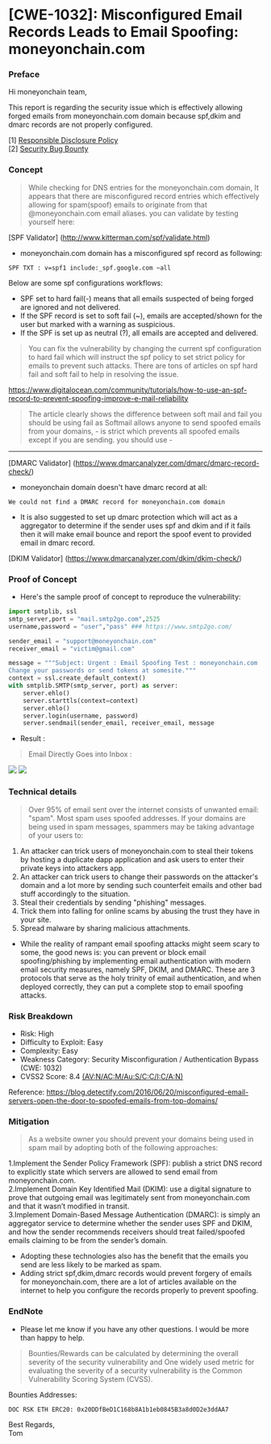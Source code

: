 
# [CWE-1032]: Misconfigured Email Records Leads to Email Spoofing: moneyonchain.com

### Preface

Hi moneyonchain team,

This report is regarding the security issue which is effectively allowing forged emails from moneyonchain.com domain because spf,dkim and dmarc records are not properly configured.

[1] [Responsible Disclosure Policy](https://en.wikipedia.org/wiki/Responsible_disclosure)  
[2] [Security Bug Bounty](https://en.wikipedia.org/wiki/Bug_bounty_program)

### Concept 

> While checking for DNS entries for the moneyonchain.com domain, It appears that there are misconfigured record entries which effectively allowing for spam(spoof) emails to originate from that @moneyonchain.com email aliases. you can validate by testing yourself here: 

[SPF Validator] (http://www.kitterman.com/spf/validate.html)

* moneyonchain.com domain has a misconfigured spf record as following:

```
SPF TXT : v=spf1 include:_spf.google.com ~all
```

Below are some spf configurations workflows:

* SPF set to hard fail(-) means that all emails suspected of being forged are ignored and not delivered.
* If the SPF record is set to soft fail (~), emails are accepted/shown for the user but marked with a warning as suspicious.
* If the SPF is set up as neutral (?), all emails are accepted and delivered.

> You can fix the vulnerability by changing the current spf configuration to hard fail which will instruct the spf policy to set strict policy for emails to prevent such attacks. There are tons of articles on spf hard fail and soft fail to help in resolving the issue.

https://www.digitalocean.com/community/tutorials/how-to-use-an-spf-record-to-prevent-spoofing-improve-e-mail-reliability

> The article clearly shows the difference between soft mail and fail you should be using fail as Softmail allows anyone to send spoofed emails from your domains, - is strict which prevents all spoofed emails except if you are sending. you should use -


----

[DMARC Validator] (https://www.dmarcanalyzer.com/dmarc/dmarc-record-check/)

* moneyonchain domain doesn't have dmarc record at all:

```
We could not find a DMARC record for moneyonchain.com domain
```

* It is also suggested to set up dmarc protection which will act as a aggregator to determine if the sender uses spf and dkim and if it fails then it will make email bounce and report the spoof event to provided email in dmarc record.

[DKIM Validator] (https://www.dmarcanalyzer.com/dkim/dkim-check/)


### Proof of Concept

* Here's the sample proof of concept to reproduce the vulnerability:

```python
import smtplib, ssl
smtp_server,port = "mail.smtp2go.com",2525
username,password = "user","pass" ### https://www.smtp2go.com/

sender_email = "support@moneyonchain.com"
receiver_email = "victim@gmail.com"

message = """Subject: Urgent : Email Spoofing Test : moneyonchain.com
Change your passwords or send tokens at somesite."""
context = ssl.create_default_context()
with smtplib.SMTP(smtp_server, port) as server:
    server.ehlo()
    server.starttls(context=context)
    server.ehlo() 
    server.login(username, password)
    server.sendmail(sender_email, receiver_email, message
```

* Result :

> Email Directly Goes into Inbox : 

![](https://i.imgur.com/YMLO4OS.png)
![](https://i.imgur.com/KC9waft.png)

### Technical details 

> Over 95% of email sent over the internet consists of unwanted email: "spam". Most spam uses spoofed addresses. If your domains are being used in spam messages, spammers may be taking advantage of your users to:

1. An attacker can trick users of moneyonchain.com to steal their tokens by hosting a duplicate dapp application and ask users to enter their private keys into attackers app.
2. An attacker can trick users to change their passwords on the attacker's domain and a lot more by sending such counterfeit emails and other bad stuff accordingly to the situation. 
3. Steal their credentials by sending "phishing" messages.
4. Trick them into falling for online scams by abusing the trust they have in your site.
5. Spread malware by sharing malicious attachments.

* While the reality of rampant email spoofing attacks might seem scary to some, the good news is: you can prevent or block email spoofing/phishing by implementing email authentication with modern email security measures, namely SPF, DKIM, and DMARC. These are 3 protocols that serve as the holy trinity of email authentication, and when deployed correctly, they can put a complete stop to email spoofing attacks.

### Risk Breakdown

* Risk: High
* Difficulty to Exploit: Easy
* Complexity: Easy
* Weakness Category: Security Misconfiguration / Authentication Bypass (CWE: 1032)
* CVSS2 Score: 8.4 [(AV:N/AC:M/Au:S/C:C/I:C/A:N)](https://nvd.nist.gov/cvss.cfm?calculator&version=2&vector=(AV:N/AC:M/Au:S/C:C/I:C/A:N))

Reference: https://blog.detectify.com/2016/06/20/misconfigured-email-servers-open-the-door-to-spoofed-emails-from-top-domains/

### Mitigation

> As a website owner you should prevent your domains being used in spam mail by adopting both of the following approaches:

1.Implement the Sender Policy Framework (SPF): publish a strict DNS record to explicitly state which servers are allowed to send email from moneyonchain.com.   
2.Implement Domain Key Identified Mail (DKIM): use a digital signature to prove that outgoing email was legitimately sent from moneyonchain.com and that it wasn’t modified in transit.   
3.Implement Domain-Based Message Authentication (DMARC): is simply an aggregator service to determine whether the sender uses SPF and DKIM, and how the sender recommends receivers should treat failed/spoofed emails claiming to be from the sender’s domain.  

* Adopting these technologies also has the benefit that the emails you send are less likely to be marked as spam.
* Adding strict spf,dkim,dmarc records would prevent forgery of emails for moneyonchain.com, there are a lot of articles available on the internet to help you configure the records properly to prevent spoofing.

### EndNote

* Please let me know if you have any other questions. I would be more than happy to help.

> Bounties/Rewards can be calculated by determining the overall severity of the security vulnerability and One widely used metric for evaluating the severity of a security vulnerability is the Common Vulnerability Scoring System (CVSS).  


Bounties Addresses:
```
DOC RSK ETH ERC20: 0x20DDfBeD1C168b8A1b1eb0845B3a8d0D2e3ddAA7 
```

Best Regards,  
Tom
